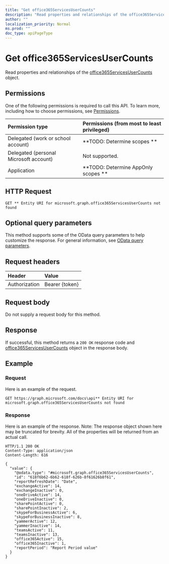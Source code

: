 ```yaml
---
title: "Get office365ServicesUserCounts"
description: "Read properties and relationships of the office365ServicesUserCounts object."
author: ""
localization_priority: Normal
ms.prod: ""
doc_type: apiPageType
---
```


# Get office365ServicesUserCounts

Read properties and relationships of the [office365ServicesUserCounts](../resources/office365servicesusercounts.md) object.

## Permissions
One of the following permissions is required to call this API. To learn more, including how to choose permissions, see [Permissions](/concepts/permissions-reference.md).

|Permission type|Permissions (from most to least privileged)|
|:---|:---|
|Delegated (work or school account)|**TODO: Determine scopes **|
|Delegated (personal Microsoft account)|Not supported.|
|Application|**TODO: Determine AppOnly scopes **|

## HTTP Request
<!-- {
  "blockType": "ignored"
}
-->
``` http
GET ** Entity URI for microsoft.graph.office365ServicesUserCounts not found
```

## Optional query parameters
This method supports some of the OData query parameters to help customize the response. For general information, see [OData query parameters](/graph/query-parameters).

## Request headers
|Header|Value|
|:---|:---|
|Authorization|Bearer {token}|

## Request body
Do not supply a request body for this method.

## Response
If successful, this method returns a `200 OK` response code and [office365ServicesUserCounts](../resources/office365servicesusercounts.md) object in the response body.

## Example

### Request
Here is an example of the request.
<!-- {
  "blockType": "request",
  "name": "get_office365servicesusercounts"
}
-->
``` http
GET https://graph.microsoft.com/docs\api** Entity URI for microsoft.graph.office365ServicesUserCounts not found
```

### Response
Here is an example of the response. Note: The response object shown here may be truncated for brevity. All of the properties will be returned from an actual call.
<!-- {
  "blockType": "response",
  "truncated": true,
  "@odata.type": "microsoft.graph.office365ServicesUserCounts"
}
-->
``` http
HTTP/1.1 200 OK
Content-Type: application/json
Content-Length: 616

{
  "value": {
    "@odata.type": "#microsoft.graph.office365ServicesUserCounts",
    "id": "618f6b62-6b62-618f-626b-8f61626b8f61",
    "reportRefreshDate": "Date",
    "exchangeActive": 14,
    "exchangeInactive": 0,
    "oneDriveActive": 14,
    "oneDriveInactive": 0,
    "sharePointActive": 0,
    "sharePointInactive": 2,
    "skypeForBusinessActive": 6,
    "skypeForBusinessInactive": 8,
    "yammerActive": 12,
    "yammerInactive": 14,
    "teamsActive": 11,
    "teamsInactive": 13,
    "office365Active": 15,
    "office365Inactive": 1,
    "reportPeriod": "Report Period value"
  }
}
```

